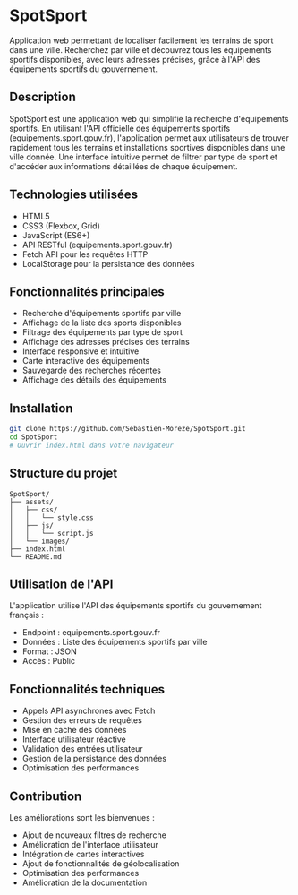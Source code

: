 # SpotSport

Application web permettant de localiser facilement les terrains de sport dans une ville. Recherchez par ville et découvrez tous les équipements sportifs disponibles, avec leurs adresses précises, grâce à l'API des équipements sportifs du gouvernement.

## Description
SpotSport est une application web qui simplifie la recherche d'équipements sportifs. En utilisant l'API officielle des équipements sportifs (equipements.sport.gouv.fr), l'application permet aux utilisateurs de trouver rapidement tous les terrains et installations sportives disponibles dans une ville donnée. Une interface intuitive permet de filtrer par type de sport et d'accéder aux informations détaillées de chaque équipement.

## Technologies utilisées
- HTML5
- CSS3 (Flexbox, Grid)
- JavaScript (ES6+)
- API RESTful (equipements.sport.gouv.fr)
- Fetch API pour les requêtes HTTP
- LocalStorage pour la persistance des données

## Fonctionnalités principales
- Recherche d'équipements sportifs par ville
- Affichage de la liste des sports disponibles
- Filtrage des équipements par type de sport
- Affichage des adresses précises des terrains
- Interface responsive et intuitive
- Carte interactive des équipements
- Sauvegarde des recherches récentes
- Affichage des détails des équipements

## Installation
```bash
git clone https://github.com/Sebastien-Moreze/SpotSport.git
cd SpotSport
# Ouvrir index.html dans votre navigateur
```

## Structure du projet
```
SpotSport/
├── assets/
│   ├── css/
│   │   └── style.css
│   ├── js/
│   │   └── script.js
│   └── images/
├── index.html
└── README.md
```

## Utilisation de l'API
L'application utilise l'API des équipements sportifs du gouvernement français :
- Endpoint : equipements.sport.gouv.fr
- Données : Liste des équipements sportifs par ville
- Format : JSON
- Accès : Public

## Fonctionnalités techniques
- Appels API asynchrones avec Fetch
- Gestion des erreurs de requêtes
- Mise en cache des données
- Interface utilisateur réactive
- Validation des entrées utilisateur
- Gestion de la persistance des données
- Optimisation des performances

## Contribution
Les améliorations sont les bienvenues :
- Ajout de nouveaux filtres de recherche
- Amélioration de l'interface utilisateur
- Intégration de cartes interactives
- Ajout de fonctionnalités de géolocalisation
- Optimisation des performances
- Amélioration de la documentation 
